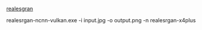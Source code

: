 [realesgran](https://github.com/xinntao/Real-ESRGAN-ncnn-vulkan/releases/tag/v0.2.0)

realesrgan-ncnn-vulkan.exe -i input.jpg -o output.png -n realesrgan-x4plus

